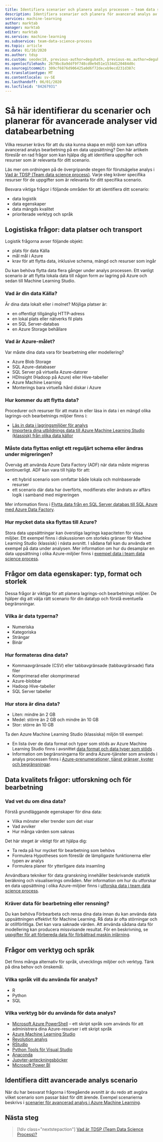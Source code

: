 ```yaml
---
title: Identifiera scenarier och planera analys processen – team data science-processen | Azure Machine Learning
description: Identifiera scenarier och planera för avancerad analys av data behandling genom att beakta en serie viktiga frågor.
services: machine-learning
author: marktab
manager: marktab
editor: marktab
ms.service: machine-learning
ms.subservice: team-data-science-process
ms.topic: article
ms.date: 01/10/2020
ms.author: tdsp
ms.custom: seodec18, previous-author=deguhath, previous-ms.author=deguhath
ms.openlocfilehash: 2679bc8a9ddf9f748cd0e9d51e1534d120484d0c
ms.sourcegitcommit: 309cf6876d906425a0d6f72deceb9ecd231d387c
ms.translationtype: MT
ms.contentlocale: sv-SE
ms.lasthandoff: 06/01/2020
ms.locfileid: "84267931"
---
```

# <a name="how-to-identify-scenarios-and-plan-for-advanced-analytics-data-processing"></a>Så här identifierar du scenarier och planerar för avancerade analyser vid databearbetning

Vilka resurser krävs för att du ska kunna skapa en miljö som kan utföra avancerad analys bearbetning på en data uppsättning? Den här artikeln föreslår en rad frågor som kan hjälpa dig att identifiera uppgifter och resurser som är relevanta för ditt scenario.

Läs mer om ordningen på de övergripande stegen för förutsägelse analys i [Vad är TDSP (Team data science process)](overview.md). Varje steg kräver specifika resurser för de uppgifter som är relevanta för ditt specifika scenario.

Besvara viktiga frågor i följande områden för att identifiera ditt scenario:

* data logistik
* data egenskaper
* data mängds kvalitet
* prioriterade verktyg och språk

## <a name="logistic-questions-data-locations-and-movement"></a>Logistiska frågor: data platser och transport

Logistik frågorna avser följande objekt:

* plats för data Källa
* mål mål i Azure
* krav för att flytta data, inklusive schema, mängd och resurser som ingår

Du kan behöva flytta data flera gånger under analys processen. Ett vanligt scenario är att flytta lokala data till någon form av lagring på Azure och sedan till Machine Learning Studio.

### <a name="what-is-your-data-source"></a>Vad är din data Källa?

Är dina data lokalt eller i molnet? Möjliga platser är:

* en offentligt tillgänglig HTTP-adress
* en lokal plats eller nätverks fil plats
* en SQL Server-databas
* en Azure Storage behållare

### <a name="what-is-the-azure-destination"></a>Vad är Azure-målet?

Var måste dina data vara för bearbetning eller modellering? 

* Azure Blob Storage
* SQL Azure-databaser
* SQL Server på virtuella Azure-datorer
* HDInsight (Hadoop på Azure) eller Hive-tabeller
* Azure Machine Learning
* Monterings bara virtuella hård diskar i Azure

### <a name="how-are-you-going-to-move-the-data"></a>Hur kommer du att flytta data?

Procedurer och resurser för att mata in eller läsa in data i en mängd olika lagrings-och bearbetnings miljöer finns i:

* [Läs in data i lagringsmiljöer för analys](ingest-data.md)
* [Importera dina utbildnings data till Azure Machine Learning Studio (klassisk) från olika data källor](../studio/import-data.md)

### <a name="does-the-data-need-to-be-moved-on-a-regular-schedule-or-modified-during-migration"></a>Måste data flyttas enligt ett reguljärt schema eller ändras under migreringen?

Överväg att använda Azure Data Factory (ADF) när data måste migreras kontinuerligt. ADF kan vara till hjälp för att:

* ett hybrid scenario som omfattar både lokala och molnbaserade resurser
* ett scenario där data har överförts, modifierats eller ändrats av affärs logik i samband med migreringen

Mer information finns i [Flytta data från en SQL Server databas till SQL Azure med Azure Data Factory](move-sql-azure-adf.md).

### <a name="how-much-of-the-data-is-to-be-moved-to-azure"></a>Hur mycket data ska flyttas till Azure?

Stora data uppsättningar kan överstiga lagrings kapaciteten för vissa miljöer. Ett exempel finns i diskussionen om storleks gränser för Machine Learning Studio (klassisk) i nästa avsnitt. I sådana fall kan du använda ett exempel på data under analysen. Mer information om hur du desamplar en data uppsättning i olika Azure-miljöer finns i [exempel data i team data science process](sample-data.md).

## <a name="data-characteristics-questions-type-format-and-size"></a>Frågor om data egenskaper: typ, format och storlek

Dessa frågor är viktiga för att planera lagrings-och bearbetnings miljöer. De hjälper dig att välja rätt scenario för din datatyp och förstå eventuella begränsningar.

### <a name="what-are-the-data-types"></a>Vilka är data typerna?

* Numeriska
* Kategoriska
* Strängar
* Binär

### <a name="how-is-your-data-formatted"></a>Hur formateras dina data?

* Kommaavgränsade (CSV) eller tabbavgränsade (tabbavgränsade) flata filer
* Komprimerad eller okomprimerad
* Azure-blobbar
* Hadoop Hive-tabeller
* SQL Server tabeller

### <a name="how-large-is-your-data"></a>Hur stora är dina data?

* Liten: mindre än 2 GB
* Medel: större än 2 GB och mindre än 10 GB
* Stor: större än 10 GB

Ta den Azure Machine Learning Studio (klassiska) miljön till exempel:

* En lista över de data format och typer som stöds av Azure Machine Learning Studio finns i avsnittet [data format och data typer som stöds](../studio/import-data.md#supported-data-formats-and-data-types) .
* Information om begränsningarna för andra Azure-tjänster som används i analys processen finns i [Azure-prenumerationer, tjänst gränser, kvoter och begränsningar](../../azure-resource-manager/management/azure-subscription-service-limits.md).

## <a name="data-quality-questions-exploration-and-pre-processing"></a>Data kvalitets frågor: utforskning och för bearbetning

### <a name="what-do-you-know-about-your-data"></a>Vad vet du om dina data?

Förstå grundläggande egenskaper för dina data:

* Vilka mönster eller trender som det visar
* Vad avviker
* Hur många värden som saknas

Det här steget är viktigt för att hjälpa dig:

* Ta reda på hur mycket för bearbetning som behövs
* Formulera Hypotheses som föreslår de lämpligaste funktionerna eller typen av analys
* Formulera planer för ytterligare data insamling

Användbara tekniker för data granskning innehåller beskrivande statistik beräkning och visualiserings områden. Mer information om hur du utforskar en data uppsättning i olika Azure-miljöer finns i [utforska data i team data science process](explore-data.md).

### <a name="does-the-data-require-preprocessing-or-cleaning"></a>Kräver data för bearbetning eller rensning?

Du kan behöva Förbearbeta och rensa dina data innan du kan använda data uppsättningen effektivt för Machine Learning. Rå data är ofta störningar och är otillförlitliga. Det kan vara saknade värden. Att använda sådana data för modellering kan producera missvisande resultat. För en beskrivning, se [uppgifter för att förbereda data för förbättrad maskin inlärning](prepare-data.md).

## <a name="tools-and-languages-questions"></a>Frågor om verktyg och språk

Det finns många alternativ för språk, utvecklings miljöer och verktyg. Tänk på dina behov och önskemål.

### <a name="what-languages-do-you-prefer-to-use-for-analysis"></a>Vilka språk vill du använda för analys?

* R
* Python
* SQL

### <a name="what-tools-should-you-use-for-data-analysis"></a>Vilka verktyg bör du använda för data analys?

* [Microsoft Azure PowerShell](/powershell/azure/overview) – ett skript språk som används för att administrera dina Azure-resurser i ett skript språk
* [Azure Machine Learning Studio](../studio/what-is-ml-studio.md)
* [Revolution analys](https://www.microsoft.com/sql-server/machinelearningserver)
* [RStudio](https://www.rstudio.com)
* [Python Tools för Visual Studio](https://aka.ms/ptvsdocs)
* [Anaconda](https://www.anaconda.com/)
* [Jupyter-anteckningsböcker](https://jupyter.org/)
* [Microsoft Power BI](https://powerbi.microsoft.com)

## <a name="identify-your-advanced-analytics-scenario"></a>Identifiera ditt avancerade analys scenario

När du har besvarat frågorna i föregående avsnitt är du redo att avgöra vilket scenario som passar bäst för ditt ärende. Exempel scenarierna beskrivs i [scenarier för avancerad analys i Azure Machine Learning](plan-sample-scenarios.md).

## <a name="next-steps"></a>Nästa steg

> [!div class="nextstepaction"]
> [Vad är TDSP (Team Data Science Process)?](overview.md)
